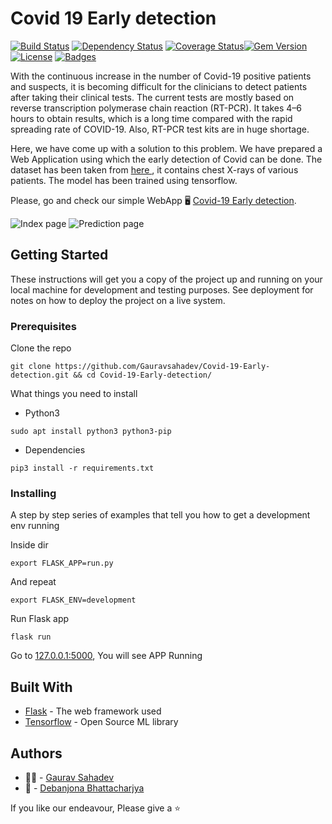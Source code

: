 # Covid 19 Early detection

[![Build Status](http://img.shields.io/travis/badges/badgerbadgerbadger.svg?style=flat-square)](https://travis-ci.org/badges/badgerbadgerbadger) [![Dependency Status](http://img.shields.io/gemnasium/badges/badgerbadgerbadger.svg?style=flat-square)](https://gemnasium.com/badges/badgerbadgerbadger) [![Coverage Status](http://img.shields.io/coveralls/badges/badgerbadgerbadger.svg?style=flat-square)](https://coveralls.io/r/badges/badgerbadgerbadger)[![Gem Version](http://img.shields.io/gem/v/badgerbadgerbadger.svg?style=flat-square)](https://rubygems.org/gems/badgerbadgerbadger) [![License](http://img.shields.io/:license-mit-blue.svg?style=flat-square)](https://github.com/Gauravsahadev/Covid-19-Early-detection/blob/master/LICENSE) [![Badges](http://img.shields.io/:badges-9/9-ff6799.svg?style=flat-square)](https://github.com/badges/badgerbadgerbadger)

With the continuous increase in the number of Covid-19 positive patients and suspects, it is becoming difficult for the clinicians to detect patients after taking their clinical tests. The current tests are mostly based on reverse transcription polymerase chain reaction (RT-PCR). It takes 4–6 hours to obtain results, which is a long time compared with the rapid spreading rate of COVID-19. Also, RT-PCR test kits are in huge shortage.

Here, we have come up with a solution to this problem. We have prepared a Web Application using which the early detection of Covid can be done.
The dataset has been taken from [here ](https://github.com/ieee8023/covid-chestxray-dataset)  , it contains chest X-rays of various patients. The model has been trained using tensorflow.

Please, go and check our simple WebApp :desktop_computer: [Covid-19 Early detection](http://covid19-early-detection.herokuapp.com/).

![Index page](https://github.com/Gauravsahadev/Covid-19-Early-detection/blob/master/app/static/img/img1.png)
![Prediction page](https://github.com/Gauravsahadev/Covid-19-Early-detection/blob/master/app/static/img/img2.png)
## Getting Started

These instructions will get you a copy of the project up and running on your local machine for development and testing purposes. See deployment for notes on how to deploy the project on a live system.

### Prerequisites

Clone the repo 
```
git clone https://github.com/Gauravsahadev/Covid-19-Early-detection.git && cd Covid-19-Early-detection/
```
What things you need to install
* Python3
```
sudo apt install python3 python3-pip
```
* Dependencies
```
pip3 install -r requirements.txt
```
### Installing

A step by step series of examples that tell you how to get a development env running

Inside dir
```
export FLASK_APP=run.py
```

And repeat
```
export FLASK_ENV=development
```
Run Flask app
```
flask run
```
Go to [127.0.0.1:5000](127.0.0.1:5000), You will see APP Running

## Built With

* [Flask](https://g.co/kgs/bDNDHj) - The web framework used
* [Tensorflow](https://g.co/kgs/kXV43E) - Open Source ML library

<!-- ## Contributing

Please read for details on our code of conduct, and the process for submitting pull requests to us. -->
 

## Authors

*  :man_technologist: - [Gaurav Sahadev](https://github.com/Gauravsahadev)
*  :girl: - [Debanjona Bhattacharjya](https://github.com/DEBANJANAB)

If you like our endeavour, Please give a :star:

